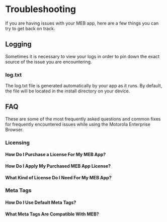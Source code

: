 # Troubleshooting
If you are having issues with your MEB app, here are a few things you can try to get back on track.

## Logging
Sometimes it is necessary to view your logs in order to pin down the exact source of the issue you are encountering.

### log.txt
The log.txt file is generated automatically by your app as it runs. By default, the file will be located in the install directory on your device.

## FAQ
These are some of the most frequently asked questions and common fixes for frequently encountered issues while using the Motorola Enterprise Browser.

### Licensing
#### How Do I Purchase a License For My MEB App?
<!-- Answer -->

#### How Do I Apply My Purchased MEB App License?
<!-- Answer -->

#### What Kind of License Do I Need For My MEB App?
<!-- Answer -->

### Meta Tags
#### How Do I Use Default Meta Tags?
<!-- Answer -->

#### What Meta Tags Are Compatible With MEB?
<!-- Answer -->
